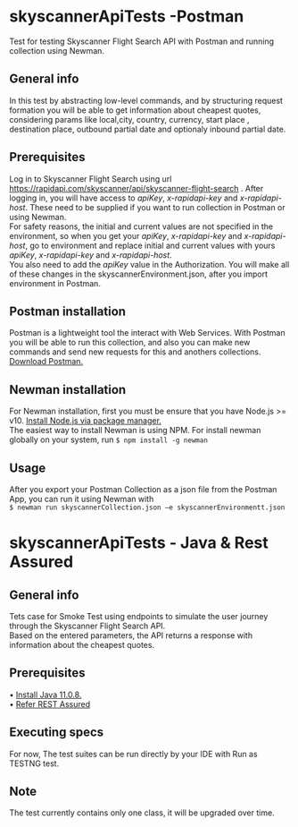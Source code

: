 # skyscannerApiTests -Postman 
Test for testing Skyscanner Flight Search API with Postman and running collection using Newman.
## General info
In this test by abstracting low-level commands, and by structuring request formation you will be able to get information about cheapest quotes, considering params like local,city, country, currency, start place , destination place, outbound partial date and optionaly inbound partial date.
## Prerequisites
Log in to Skyscanner Flight Search using url https://rapidapi.com/skyscanner/api/skyscanner-flight-search . After logging in, you will have access to <em>apiKey</em>, <em>x-rapidapi-key</em> and <em>x-rapidapi-host</em>. These need to be supplied if you want to run collection in Postman or using Newman. <br />
For safety reasons, the initial and current values are not specified in the environment, so when you get your <em>apiKey</em>, <em>x-rapidapi-key</em> and <em>x-rapidapi-host</em>, go to environment and replace initial and current values with yours <em>apiKey</em>, <em>x-rapidapi-key</em> and <em>x-rapidapi-host</em>.<br /> You also need to add the <em>apiKey</em> value in the Authorization.
You will make all of these changes in the skyscannerEnvironment.json, after you import environment in Postman.
## Postman installation
Postman is a lightweight tool the interact with Web Services. With Postman you will be able to run this collection, and also you can make new commands and send new requests for this and anothers collections.<br /> <a href ="https://www.postman.com/downloads/ ">Download Postman.</a>
## Newman installation
For Newman installation, first you must be ensure that you have Node.js >= v10. <a href ="https://nodejs.org/en/download/package-manager/">Install Node.js via package manager.</a> <br />
The easiest way to install Newman is using NPM.
For install newman globally on your system, run `$ npm install -g newman`
## Usage
After you export your Postman Collection as a json file from the Postman App, you can run it using Newman with <br />
 `$ newman run skyscannerCollection.json –e skyscannerEnvironmentt.json`
# skyscannerApiTests - Java & Rest Assured
## General info
Tets case for Smoke Test using endpoints to simulate the user journey through the Skyscanner Flight Search API. <br/>Based on the entered parameters, the API returns a response with information about the cheapest quotes.
## Prerequisites
•	<a href ="https://www.oracle.com/java/technologies/javase/javase-jdk8-downloads.html">Install Java 11.0.8.</a> <br />
•	<a href ="https://rest-assured.io/">Refer REST Assured</a>
## Executing specs
For now, The test suites can be run directly by your IDE with Run as TESTNG test.
## Note
The test currently contains only one class, it will be upgraded over time.
